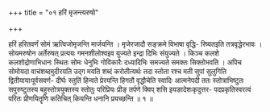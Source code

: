 +++
title = "०१ हरिं मृजन्त्यरुषो"

+++

हरिं हरितवर्णं सोमं ऋत्विजोमृजन्ति मार्जयन्ति । मृजेरजादौ सङ्क्रमे विभाषा वृद्धि- रिष्यतइति तत्रवृद्धेरभावः । सोयमरुषोन अर्तेरुषत् प्रत्ययः गमनशीलोश्वइव युज्यते इन्द्रा दिभिः संयुज्यते । किञ्च कलशे कलशोद्रोणाभिधानः स्थितः सोमः धेनुभिः गोविकारैः दध्यादिभिः समज्यते समक्तः सिक्तोभवति । अपिच सोमोयदा वाचंशब्दमुदीरयति उद्ग मयति शब्दं करोतीत्यर्थः तदा स्तोता रश्च मती सुपां सुलुगिति द्वितीयायाःपूर्वसवर्ण- दीर्घः स्तुतिं हिन्वते प्रेरयन्ति हिगतौ वृद्धौचेति स्वादिः आत्मनेपदी ततः स्तोत्राभिष्टुतः सपुरुष्टुतस्य बहुस्तोत्रयुक्तस्य स्तोतुः परिप्रियः प्रीङ् तर्पणे क्विप् शसि इयङादेशःकृदुत्तर- पदप्रकृतिस्वरत्वं परितः प्रीणयितॄणि कतिचित् कियन्ति धनानि प्रयच्छन्ति ॥ १ ॥